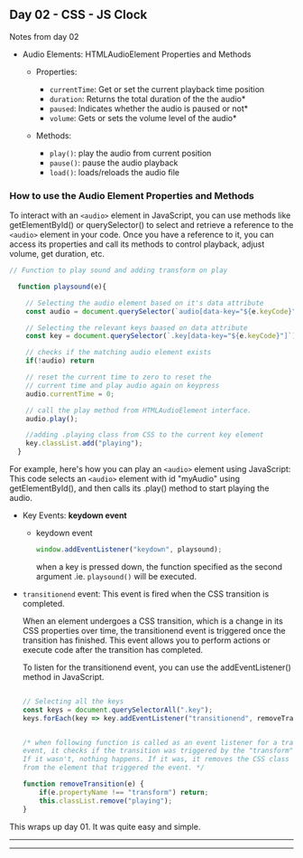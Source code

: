 
## Day 02 - CSS - JS Clock 
Notes from day 02

- Audio Elements: HTMLAudioElement Properties and Methods
    - Properties: 
        - ```currentTime```: Get or set the current playback time position
        - ```duration```: Returns the total duration of the the audio*
        - ```paused```: Indicates whether the audio is paused or not*
        - ```volume```: Gets or sets the volume level of the audio*

    - Methods: 
        - ```play()```: play the audio from current position
        - ```pause()```: pause the audio playback
        - ```load()```: loads/reloads the audio file 

### How to use the Audio Element Properties and Methods
To interact with an ```<audio>``` element in JavaScript, you can use methods like getElementById() or querySelector() to select and retrieve a reference to the ```<audio>``` element in your code. Once you have a reference to it, you can access its properties and call its methods to control playback, adjust volume, get duration, etc.
```javascript
// Function to play sound and adding transform on play

  function playsound(e){

    // Selecting the audio element based on it's data attribute
    const audio = document.querySelector(`audio[data-key="${e.keyCode}"]`);

    // Selecting the relevant keys baased on data attribute
    const key = document.querySelector(`.key[data-key="${e.keyCode}"]`)

    // checks if the matching audio element exists
    if(!audio) return 

    // reset the current time to zero to reset the 
    // current time and play audio again on keypress
    audio.currentTime = 0; 

    // call the play method from HTMLAudioElement interface.
    audio.play();

    //adding .playing class from CSS to the current key element
    key.classList.add("playing"); 
  }
```
For example, here's how you can play an ```<audio>``` element using JavaScript:
This code selects an  ```<audio>``` element with id "myAudio" using getElementById(), and then calls its .play() method to start playing the audio.

- Key Events: **keydown event**
    - keydown event
        ```javascript
        window.addEventListener("keydown", playsound);
        ```  
        when a key is pressed down, the function specified as the second argument .ie. ```playsound()``` will be executed.
        
- ```transitionend``` event: This event is fired when the CSS transition is completed. 
    
    When an element undergoes a CSS transition, which is a change in its CSS properties over time, the transitionend event is triggered once the transition has finished. This event allows you to perform actions or execute code after the transition has completed.

    To listen for the transitionend event, you can use the addEventListener() method in JavaScript.
    ```javascript

    // Selecting all the keys
    const keys = document.querySelectorAll(".key");
    keys.forEach(key => key.addEventListener("transitionend", removeTransition));
   
   
   /* when following function is called as an event listener for a transitionend
    event, it checks if the transition was triggered by the "transform" property. 
    If it wasn't, nothing happens. If it was, it removes the CSS class "playing" 
    from the element that triggered the event. */

    function removeTransition(e) {
        if(e.propertyName !== "transform") return;
        this.classList.remove("playing");
    }

    ```

This wraps up day 01. It was quite easy and simple. 


*** 
---

